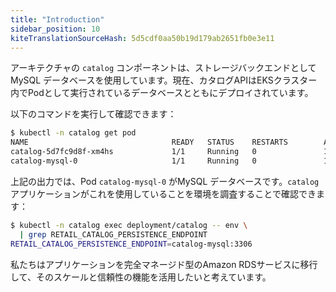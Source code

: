 ```yaml
---
title: "Introduction"
sidebar_position: 10
kiteTranslationSourceHash: 5d5cdf0aa50b19d179ab2651fb0e3e11
---
```


アーキテクチャの `catalog` コンポーネントは、ストレージバックエンドとしてMySQL データベースを使用しています。現在、カタログAPIはEKSクラスター内でPodとして実行されているデータベースとともにデプロイされています。

以下のコマンドを実行して確認できます：

```bash
$ kubectl -n catalog get pod
NAME                                READY   STATUS    RESTARTS        AGE
catalog-5d7fc9d8f-xm4hs             1/1     Running   0               14m
catalog-mysql-0                     1/1     Running   0               14m
```

上記の出力では、Pod `catalog-mysql-0` がMySQL データベースです。`catalog` アプリケーションがこれを使用していることを環境を調査することで確認できます：

```bash
$ kubectl -n catalog exec deployment/catalog -- env \
  | grep RETAIL_CATALOG_PERSISTENCE_ENDPOINT
RETAIL_CATALOG_PERSISTENCE_ENDPOINT=catalog-mysql:3306
```

私たちはアプリケーションを完全マネージド型のAmazon RDSサービスに移行して、そのスケールと信頼性の機能を活用したいと考えています。
